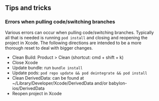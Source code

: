 ## Tips and tricks

### Errors when pulling code/switching branches
Various errors can occur when pulling code/switching branches. Typically all that is needed is running `pod install` and closing and reopening the project in Xcode. The following directions are intended to be a more thorough reset to deal with bigger changes.

- Clean Build: Product > Clean (shortcut: cmd + shift + k)
- Close Xcode
- Update bundle: run `bundle install`
- Update pods: `pod repo update && pod deintegrate && pod install`
- Clean DerivedData: can be found at ~/Library/Developer/Xcode/DerivedData and/or babylon-ios/DerivedData
- Reopen project in Xcode
